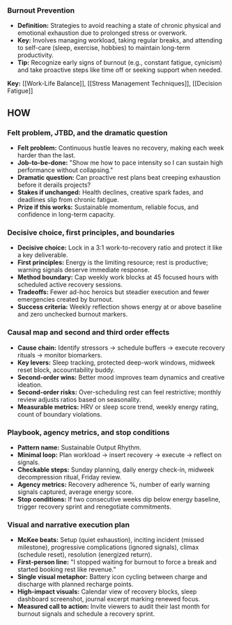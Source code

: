 ### Burnout Prevention

- **Definition:** Strategies to avoid reaching a state of chronic physical and emotional exhaustion due to prolonged stress or overwork.
- **Key:** Involves managing workload, taking regular breaks, and attending to self-care (sleep, exercise, hobbies) to maintain long-term productivity.
- **Tip:** Recognize early signs of burnout (e.g., constant fatigue, cynicism) and take proactive steps like time off or seeking support when needed.

**Key:** [[Work-Life Balance]], [[Stress Management Techniques]], [[Decision Fatigue]]

## HOW
### Felt problem, JTBD, and the dramatic question
- **Felt problem:** Continuous hustle leaves no recovery, making each week harder than the last.
- **Job-to-be-done:** "Show me how to pace intensity so I can sustain high performance without collapsing."
- **Dramatic question:** Can proactive rest plans beat creeping exhaustion before it derails projects?
- **Stakes if unchanged:** Health declines, creative spark fades, and deadlines slip from chronic fatigue.
- **Prize if this works:** Sustainable momentum, reliable focus, and confidence in long-term capacity.

### Decisive choice, first principles, and boundaries
- **Decisive choice:** Lock in a 3:1 work-to-recovery ratio and protect it like a key deliverable.
- **First principles:** Energy is the limiting resource; rest is productive; warning signals deserve immediate response.
- **Method boundary:** Cap weekly work blocks at 45 focused hours with scheduled active recovery sessions.
- **Tradeoffs:** Fewer ad-hoc heroics but steadier execution and fewer emergencies created by burnout.
- **Success criteria:** Weekly reflection shows energy at or above baseline and zero unchecked burnout markers.

### Causal map and second and third order effects
- **Cause chain:** Identify stressors → schedule buffers → execute recovery rituals → monitor biomarkers.
- **Key levers:** Sleep tracking, protected deep-work windows, midweek reset block, accountability buddy.
- **Second-order wins:** Better mood improves team dynamics and creative ideation.
- **Second-order risks:** Over-scheduling rest can feel restrictive; monthly review adjusts ratios based on seasonality.
- **Measurable metrics:** HRV or sleep score trend, weekly energy rating, count of boundary violations.

### Playbook, agency metrics, and stop conditions
- **Pattern name:** Sustainable Output Rhythm.
- **Minimal loop:** Plan workload → insert recovery → execute → reflect on signals.
- **Checkable steps:** Sunday planning, daily energy check-in, midweek decompression ritual, Friday review.
- **Agency metrics:** Recovery adherence %, number of early warning signals captured, average energy score.
- **Stop conditions:** If two consecutive weeks dip below energy baseline, trigger recovery sprint and renegotiate commitments.

### Visual and narrative execution plan
- **McKee beats:** Setup (quiet exhaustion), inciting incident (missed milestone), progressive complications (ignored signals), climax (schedule reset), resolution (energized return).
- **First-person line:** "I stopped waiting for burnout to force a break and started booking rest like revenue."
- **Single visual metaphor:** Battery icon cycling between charge and discharge with planned recharge points.
- **High-impact visuals:** Calendar view of recovery blocks, sleep dashboard screenshot, journal excerpt marking renewed focus.
- **Measured call to action:** Invite viewers to audit their last month for burnout signals and schedule a recovery sprint.
